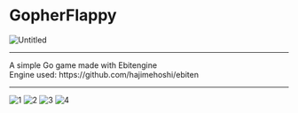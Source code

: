 # GopherFlappy
![Untitled](https://github.com/GoEntity/GopherFloppy/assets/116807050/d6a9e5a9-a7dc-4c69-93d3-20127b26299f) <br>
<hr>
A simple Go game made with Ebitengine <br>
Engine used: https://github.com/hajimehoshi/ebiten <br>
<hr>

![1](https://github.com/GoEntity/GopherFloppy/assets/116807050/b6f85d51-5887-49bd-b8c2-332963b4e317)
![2](https://github.com/GoEntity/GopherFloppy/assets/116807050/2bf805c2-24c4-4ca3-aac9-efa813a94ff1)
![3](https://github.com/GoEntity/GopherFloppy/assets/116807050/685c27f0-922f-4999-b390-73b2ad342815)
![4](https://github.com/GoEntity/GopherFloppy/assets/116807050/2d237450-8659-4a10-b61c-79c29262d33c)

